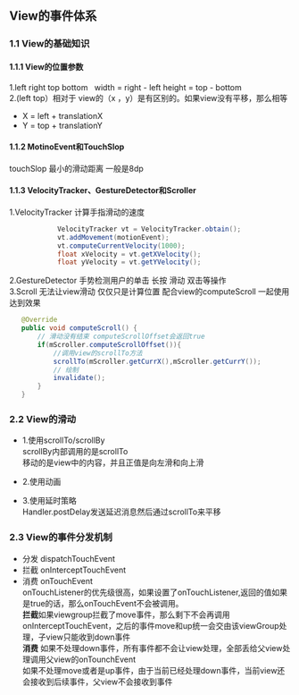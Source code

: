 
## View的事件体系
### 1.1 View的基础知识
#### 1.1.1 View的位置参数
 1.left right top bottom   width = right - left  height = top - bottom <br>
 2.(left top）相对于 view的（x ，y）是有区别的。如果view没有平移，那么相等 <br>
 * X = left + translationX
 * Y = top + translationY
#### 1.1.2 MotinoEvent和TouchSlop
  touchSlop 最小的滑动距离 一般是8dp
  
#### 1.1.3 VelocityTracker、GestureDetector和Scroller
 1.VelocityTracker 计算手指滑动的速度<br>
```java
            VelocityTracker vt = VelocityTracker.obtain();
            vt.addMovement(motionEvent);
            vt.computeCurrentVelocity(1000);
            float xVelocity = vt.getXVelocity();
            float yVelocity = vt.getYVelocity();
 ```
  2.GestureDetector 手势检测用户的单击 长按 滑动 双击等操作
  <br>
  3.Scroll 无法让view滑动 仅仅只是计算位置 配合view的computeScroll 一起使用达到效果
 ```java
    @Override
    public void computeScroll() {
        // 滑动没有结束 computeScrollOffset会返回true
        if(mScroller.computeScrollOffset()){
            //调用view的scrollTo方法
            scrollTo(mScroller.getCurrX(),mScroller.getCurrY());
            // 绘制
            invalidate();
        }
    }
 ```
 
 ### 2.2 View的滑动
 * 1.使用scrollTo/scrollBy
 <br>scrollBy内部调用的是scrollTo
 <br>移动的是view中的内容，并且正值是向左滑和向上滑
 
 * 2.使用动画
 * 3.使用延时策略
 <br>Handler.postDelay发送延迟消息然后通过scrollTo来平移
 
 ### 2.3 View的事件分发机制
* 分发 dispatchTouchEvent
* 拦截 onInterceptTouchEvent
* 消费 onTouchEvent
<br> onTouchListener的优先级很高，如果设置了onTouchListener,返回的值如果是true的话，那么onTouchEvent不会被调用。
<br>**拦截**如果viewgroup拦截了move事件，那么剩下不会再调用onInterceptTouchEvent，之后的事件move和up统一会交由该viewGroup处理，子view只能收到down事件
<br>**消费** 如果不处理down事件，所有事件都不会让view处理，全部丢给父view处理调用父view的onTounchEvent
<br> 如果不处理move或者是up事件，由于当前已经处理down事件，当前view还会接收到后续事件，父view不会接收到事件
